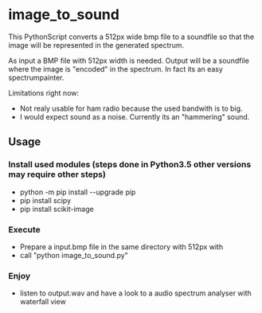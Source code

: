 # image_to_sound
This PythonScript converts a 512px wide bmp file to a soundfile so that the image will be represented in the generated spectrum.

As input a BMP file with 512px width is needed.
Output will be a soundfile where the image is "encoded" in the spectrum.
In fact its an easy spectrumpainter.

Limitations right now:
- Not realy usable for ham radio because the used bandwith is to big.
- I would expect sound as a noise. Currently its an "hammering" sound.

## Usage 

### Install used modules (steps done in Python3.5 other versions may require other steps)
- python -m pip install --upgrade pip
- pip install scipy
- pip install scikit-image

### Execute
- Prepare a input.bmp file in the same directory with 512px with
- call "python image_to_sound.py"

### Enjoy
- listen to output.wav and have a look to a audio spectrum analyser with waterfall view

